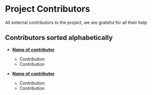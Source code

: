 # Project Contributors

All external contributors to the project, we are grateful for all their help

## Contributors sorted alphabetically

- **[Name of contributor](https://gitlab.tech.orange/user.name)**
  - Contribution
  - Contribution

- **[Name of contributor](https://gitlab.tech.orange/user.name)**
  - Contribution
  - Contribution

